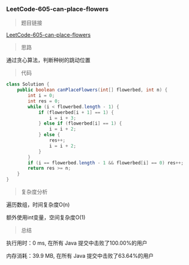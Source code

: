 ### LeetCode-605-can-place-flowers

> 题目链接

[LeetCode-605-can-place-flowers](https://leetcode-cn.com/problems/can-place-flowers/)

> 思路

通过贪心算法，判断种树的跳动位置

> 代码

```java
class Solution {
    public boolean canPlaceFlowers(int[] flowerbed, int n) {
        int i = 0;
        int res = 0;
        while (i < flowerbed.length - 1) {
            if (flowerbed[i + 1] == 1) {
                i = i + 3;
            } else if (flowerbed[i] == 1) {
                i = i + 2;
            } else {
                res++;
                i = i + 2;
            }
        }
        if (i == flowerbed.length - 1 && flowerbed[i] == 0) res++;
        return res >= n;
    }
}
```

> 复杂度分析

遍历数组，时间复杂度O(n)

额外使用int变量，空间复杂度O(1)

> 总结

执行用时：0 ms, 在所有 Java 提交中击败了100.00%的用户

内存消耗：39.9 MB, 在所有 Java 提交中击败了63.64%的用户
